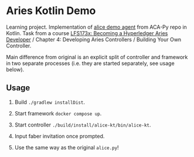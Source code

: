 # Aries Kotlin Demo

Learning project. Implementation of [alice demo agent](https://github.com/hyperledger/aries-cloudagent-python/blob/main/demo/runners/alice.py) 
from ACA-Py repo in Kotlin. Task from a course [LFS173x: Becoming a Hyperledger Aries Developer](https://training.linuxfoundation.org/training/becoming-a-hyperledger-aries-developer-lfs173/) 
/ Chapter 4: Developing Aries Controllers / Building Your Own Controller.

Main difference from original is an explicit split of controller and framework 
in two separate processes (i.e. they are started separately, see usage below).

## Usage

1. Build `./gradlew installDist`.

2. Start framework `docker compose up`.

3. Start controller `./build/install/alice-kt/bin/alice-kt`.

4. Input faber invitation once prompted.

5. Use the same way as the original `alice.py`!
